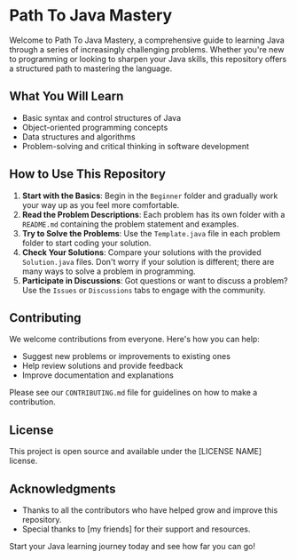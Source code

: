 # Path To Java Mastery

Welcome to Path To Java Mastery, a comprehensive guide to learning Java through a series of increasingly challenging problems. Whether you're new to programming or looking to sharpen your Java skills, this repository offers a structured path to mastering the language.

## What You Will Learn

- Basic syntax and control structures of Java
- Object-oriented programming concepts
- Data structures and algorithms
- Problem-solving and critical thinking in software development

## How to Use This Repository

1. **Start with the Basics**: Begin in the `Beginner` folder and gradually work your way up as you feel more comfortable.
2. **Read the Problem Descriptions**: Each problem has its own folder with a `README.md` containing the problem statement and examples.
3. **Try to Solve the Problems**: Use the `Template.java` file in each problem folder to start coding your solution.
4. **Check Your Solutions**: Compare your solutions with the provided `Solution.java` files. Don't worry if your solution is different; there are many ways to solve a problem in programming.
5. **Participate in Discussions**: Got questions or want to discuss a problem? Use the `Issues` or `Discussions` tabs to engage with the community.

## Contributing

We welcome contributions from everyone. Here's how you can help:
- Suggest new problems or improvements to existing ones
- Help review solutions and provide feedback
- Improve documentation and explanations

Please see our `CONTRIBUTING.md` file for guidelines on how to make a contribution.

## License

This project is open source and available under the [LICENSE NAME] license.

## Acknowledgments

- Thanks to all the contributors who have helped grow and improve this repository.
- Special thanks to [my friends] for their support and resources.

Start your Java learning journey today and see how far you can go!

